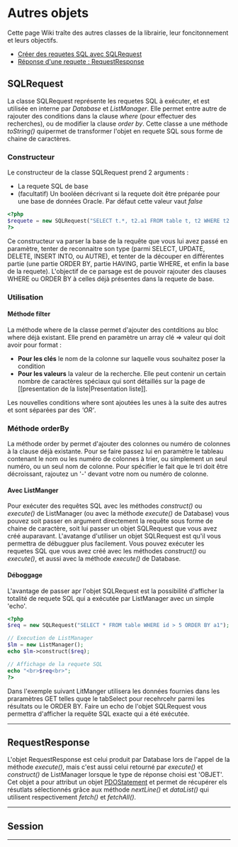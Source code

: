 # Autres objets

Cette page Wiki traîte des autres classes de la librairie, leur foncitonnement et leurs objectifs.

 * [Créer des requetes SQL avec SQLRequest](#sql-request)
 * [Réponse d'une requete : RequestResponse](#request-response)
 
## <a name='sql-request'></a> SQLRequest
 
La classe SQLRequest représente les requetes SQL à exécuter, et est utilisée en interne par *Database* et *ListManager*. Elle permet entre autre de rajouter des conditions dans la clause *where* (pour effectuer des recherches), ou de modifier la clause *order by*.
Cette classe a une méthode *toString()* quipermet de transformer l'objet en requete SQL sous forme de chaine de caractères.
 
### Constructeur
 
Le constructeur de la classe SQLRequest prend 2 arguments :
 
 * La requete SQL de base
 * (facultatif) Un booléen décrivant si la requete doit être préparée pour une base de données Oracle. Par défaut cette valeur vaut *false*
 
```php
<?php
$requete = new SQLRequest("SELECT t.*, t2.a1 FROM table t, t2 WHERE t2.id = t.id_t2 ORDER BY 1;");
?>
```
 
Ce constructeur va parser la base de la requête que vous lui avez passé en paramètre, tenter de reconnaitre son type (parmi SELECT, UPDATE, DELETE, INSERT INTO, ou AUTRE), et tenter de la découper en différentes partie (une partie ORDER BY, partie HAVING, partie WHERE, et enfin la base de la requete).
L'objectif de ce parsage est de pouvoir rajouter des clauses WHERE ou ORDER BY à celles déjà présentes dans la requete de base.
 
### Utilisation

#### Méthode filter

La méthode where de la classe permet d'ajouter des contditions au bloc where déjà existant. Elle prend en paramètre un array clé => valeur qui doit avoir pour format :

 * **Pour les clés** le nom de la colonne sur laquelle vous souhaitez poser la condition
 * **Pour les valeurs** la valeur de la recherche. Elle peut contenir un certain nombre de caractères spéciaux qui sont détaillés sur la page de [[presentation de la liste|Presentation liste]].

Les nouvelles conditions where sont ajoutées les unes à la suite des autres et sont séparées par des *'OR'*.

### Méthode orderBy

La méthode order by permet d'ajouter des colonnes ou numéro de colonnes à la clause déjà existante. Pour se faire passez lui en paramètre le tableau contenant le nom ou les numéro de colonnes à trier, ou simplement un seul numéro, ou un seul nom de colonne. Pour spécifier le fait que le tri doit être décroissant, rajoutez un '-' devant votre nom ou numéro de colonne.

#### Avec ListManger
 
Pour exécuter des requêtes SQL avec les méthodes *construct()* ou *execute()* de ListManager (ou avec la méthode *execute()* de Database) vous pouvez soit passer en argument directement la requête sous forme de chaine de caractère, soit lui passer un objet SQLRequest que vous avez créé auparavant.
L'avatange d'utiliser un objet SQLRequest est qu'il vous permettra de débugguer plus facilement.
Vous pouvez exécuter les requetes SQL que vous avez créé avec les méthodes *construct()* ou *execute()*, et aussi avec la méthode *execute()* de Database.

#### Déboggage

L'avantage de passer apr l'objet SQLRequest est la possibilité d'afficher la totalité de requete SQL qui a exécutée par ListManager avec un simple 'echo'.

```php
<?php
$req = new SQLRequest("SELECT * FROM table WHERE id > 5 ORDER BY a1");

// Execution de ListManager
$lm = new ListManager();
echo $lm->construct($req);

// Affichage de la requete SQL
echo "<br>$req<br>";
?>
```
Dans l'exemple suivant LitManger utilisera les données fournies dans les praramètres GET telles quqe le tabSelect pour recehrcehr parmi les résultats ou le ORDER BY. Faire un echo de l'objet SQLRequest vous permettra d'afficher la requête SQL exacte qui a été exécutée. 

--------------------------------------------

## <a name='request-response'></a> RequestResponse

L'objet RequestResponse est celui produit par Database lors de l'appel de la méthode *execute()*, mais c'est aussi celui retourné par *execute()* et *construct()* de ListManager lorsque le type de réponse choisi est 'OBJET'.
Cet objet a pour attribut un objet [PDOStatement](https://secure.php.net/manual/fr/class.pdostatement.php) et permet de récupérer els résutlats sélectionnés grâce aux méthode *nextLine()* et *dataList()* qui utilisent respectivement *fetch()* et *fetchAll()*. 


--------------------------------------------------
 
## <a name='session'></a> Session


-------------------------------------------------